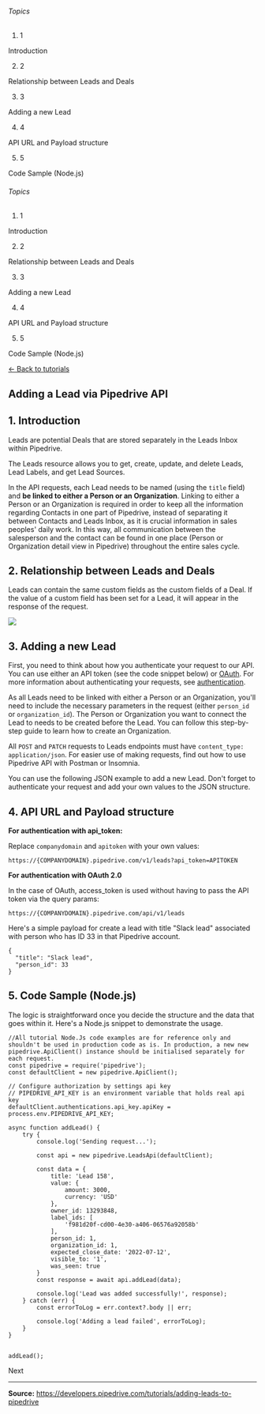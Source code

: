 [](https://app.pipedrive.com/auth/login)

###### Topics

  1. 1

Introduction

  2. 2

Relationship between Leads and Deals

  3. 3

Adding a new Lead

  4. 4

API URL and Payload structure

  5. 5

Code Sample (Node.js)




###### Topics

  1. 1

Introduction

  2. 2

Relationship between Leads and Deals

  3. 3

Adding a new Lead

  4. 4

API URL and Payload structure

  5. 5

Code Sample (Node.js)




[← Back to tutorials](/tutorials)

## Adding a Lead via Pipedrive API

## 1\. Introduction

Leads are potential Deals that are stored separately in the Leads Inbox within Pipedrive.

The Leads resource allows you to get, create, update, and delete Leads, Lead Labels, and get Lead Sources.

In the API requests, each Lead needs to be named (using the `title` field) and **be linked to either a Person or an Organization**. Linking to either a Person or an Organization is required in order to keep all the information regarding Contacts in one part of Pipedrive, instead of separating it between Contacts and Leads Inbox, as it is crucial information in sales peoples' daily work. In this way, all communication between the salesperson and the contact can be found in one place (Person or Organization detail view in Pipedrive) throughout the entire sales cycle.

## 2\. Relationship between Leads and Deals

Leads can contain the same custom fields as the custom fields of a Deal. If the value of a custom field has been set for a Lead, it will appear in the response of the request.

![](/tutorials/_next/static/media/62ba502f654651d1.b118edae.png)

## 3\. Adding a new Lead

First, you need to think about how you authenticate your request to our API. You can use either an API token (see the code snippet below) or [OAuth](https://pipedrive.readme.io/docs/marketplace-oauth-api). For more information about authenticating your requests, see [authentication](https://pipedrive.readme.io/docs/core-api-concepts-authentication).

As all Leads need to be linked with either a Person or an Organization, you'll need to include the necessary parameters in the request (either `person_id` or `organization_id`). The Person or Organization you want to connect the Lead to needs to be created before the Lead. You can follow this step-by-step guide to learn how to create an Organization.

All `POST` and `PATCH` requests to Leads endpoints must have `content_type: application/json`. For easier use of making requests, find out how to use Pipedrive API with Postman or Insomnia.

You can use the following JSON example to add a new Lead. Don't forget to authenticate your request and add your own values to the JSON structure.

## 4\. API URL and Payload structure

**For authentication with api_token:**

Replace `companydomain` and `apitoken` with your own values:
    
    
    https://{COMPANYDOMAIN}.pipedrive.com/v1/leads?api_token=APITOKEN

**For authentication with OAuth 2.0**

In the case of OAuth, access_token is used without having to pass the API token via the query params:
    
    
    https://{COMPANYDOMAIN}.pipedrive.com/api/v1/leads

Here's a simple payload for create a lead with title "Slack lead" associated with person who has ID 33 in that Pipedrive account.
    
    
    {
      "title": "Slack lead",
      "person_id": 33
    }

## 5\. Code Sample (Node.js)

The logic is straightforward once you decide the structure and the data that goes within it. Here's a Node.js snippet to demonstrate the usage.
    
    
    //All tutorial Node.Js code examples are for reference only and shouldn't be used in production code as is. In production, a new new pipedrive.ApiClient() instance should be initialised separately for each request.
    const pipedrive = require('pipedrive');
    const defaultClient = new pipedrive.ApiClient();
    
    // Configure authorization by settings api key
    // PIPEDRIVE_API_KEY is an environment variable that holds real api key
    defaultClient.authentications.api_key.apiKey = process.env.PIPEDRIVE_API_KEY;
    
    async function addLead() {
        try {
            console.log('Sending request...');
    
            const api = new pipedrive.LeadsApi(defaultClient);
    
            const data = {
                title: 'Lead 158',
                value: {
                    amount: 3000,
                    currency: 'USD'
                },
                owner_id: 13293848,
                label_ids: [
                    'f981d20f-cd00-4e30-a406-06576a92058b'
                ],
                person_id: 1,
                organization_id: 1,
                expected_close_date: '2022-07-12',
                visible_to: '1',
                was_seen: true
            }
            const response = await api.addLead(data);
    
            console.log('Lead was added successfully!', response);
        } catch (err) {
            const errorToLog = err.context?.body || err;
    
            console.log('Adding a lead failed', errorToLog);
        }
    }
    
    
    addLead();

Next 


---

**Source:** https://developers.pipedrive.com/tutorials/adding-leads-to-pipedrive
